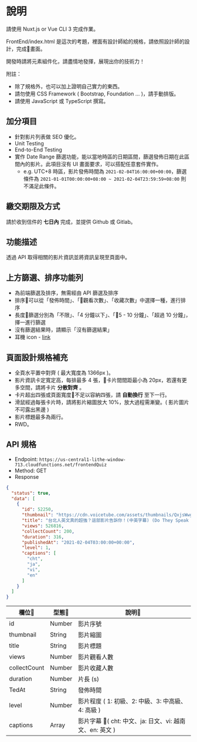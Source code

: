 # 說明

請使用 Nuxt.js or Vue CLI 3 完成作業。

FrontEnd/index.html 是這次的考題，裡面有設計師給的規格，請依照設計師的設計，完成畫面。

開發時請將元素組件化，請盡情地發揮，展現出你的技術力！

附註：

- 除了規格外，也可以加上證明自己實力的東西。
- 請勿使用 CSS Framework ( Bootstrap, Foundation ... )，請手動排版。
- 請使用 JavaScript 或 TypeScript 撰寫。

## 加分項目

- 針對影片列表做 SEO 優化。
- Unit Testing
- End-to-End Testing
- 實作 Date Range 篩選功能，能以當地時區的日期區間，篩選發佈日期在此區間內的影片。此項目沒有 UI 畫面要求，可以搭配任意套件實作。
  - e.g. UTC+8 時區，影片發佈時間為 `2021-02-04T16:00:00+00:00`，篩選條件為 `2021-01-01T00:00:00+08:00 ~ 2021-02-04T23:59:59+08:00` 則不滿足此條件。

## 繳交期限及方式

請於收到信件的 **七日內** 完成，並提供 Github 或 Gitlab。

## 功能描述

透過 API 取得相關的影片資訊並將資訊呈現至頁面中。

## 上方篩選、排序功能列

- 為前端篩選及排序，無需經由 API 篩選及排序
- 排序可以從「發佈時間」、「觀看次數」、「收藏次數」中選擇一種，進行排序
- 長度篩選分別為「不限」、「4 分鐘以下」、「5 - 10 分鐘」、「超過 10 分鐘」，擇一進行篩選
- 沒有篩選結果時，請顯示「沒有篩選結果」
- 耳機 icon - [link](https://material.io/tools/icons/?search=headset&icon=headset&style=baseline)

## 頁面設計規格補充

- 全頁水平置中對齊 ( 最大寬度為 1366px )。
- 影片資訊卡定寬定高，每排最多 4 張，卡片間間距最小為 20px，若還有更多空間，請將卡片 **分散對齊** 。
- 卡片超出四張或頁面寬度不足以容納四張，請 **自動換行** 至下一行。
- 滑鼠經過每張卡片時，請將影片縮圖放大 10%，放大過程需漸變。( 影片圖片不可露出黑邊 )
- 影片標題最多為兩行。
- RWD。

## API 規格

- Endpoint: `https://us-central1-lithe-window-713.cloudfunctions.net/frontendQuiz`
- Method: GET
- Response

```json
{
  "status": true,
  "data": [
    {
      "id": 52250,
      "thumbnail": "https://cdn.voicetube.com/assets/thumbnails/QxjsWwgPjwM.jpg",
      "title": "台北人英文真的超強？這部影片告訴你！(中英字幕) (Do They Speak English In Taiwan?)",
      "views": 526816,
      "collectCount": 200,
      "duration": 316,
      "publishedAt": "2021-02-04T03:00:00+00:00",
      "level": 1,
      "captions": [
        "cht",
        "ja",
        "vi",
        "en"
      ]
    }
  ]
}
```

|欄位|型態|說明|
|--|--|--|
|id| Number | 影片序號|
|thumbnail|String|影片縮圖|
|title|String|影片標題|
|views|Number|影片觀看人數|
|collectCount|Number|影片收藏人數|
|duration|Number|片長 (s)|
|TedAt|String|發佈時間|
|level|Number|影片程度 ( 1: 初級、2: 中級、3: 中高級、4: 高級 )|
|captions|Array|影片字幕 ( cht: 中文、ja: 日文、vi: 越南文、en: 英文 )
